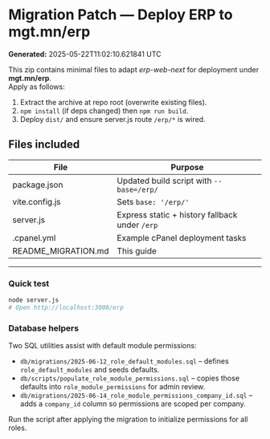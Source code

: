 # Migration Patch — Deploy ERP to **mgt.mn/erp**

**Generated:** 2025-05-22T11:02:10.621841 UTC

This zip contains minimal files to adapt *erp-web-next* for deployment under
**mgt.mn/erp**.  
Apply as follows:

1.  Extract the archive at repo root (overwrite existing files).
2.  `npm install` (if deps changed) then `npm run build`.
3.  Deploy `dist/` and ensure server.js route `/erp/*` is wired.

## Files included

| File | Purpose |
|------|---------|
| package.json | Updated build script with `--base=/erp/` |
| vite.config.js | Sets `base: '/erp/'` |
| server.js | Express static + history fallback under `/erp` |
| .cpanel.yml | Example cPanel deployment tasks |
| README_MIGRATION.md | This guide |

---
### Quick test

```bash
node server.js
# Open http://localhost:3000/erp
```

### Database helpers

Two SQL utilities assist with default module permissions:

* `db/migrations/2025-06-12_role_default_modules.sql` – defines `role_default_modules` and seeds defaults.
* `db/scripts/populate_role_module_permissions.sql` – copies those defaults into `role_module_permissions` for admin review.
* `db/migrations/2025-06-14_role_module_permissions_company_id.sql` – adds a `company_id` column so permissions are scoped per company.

Run the script after applying the migration to initialize permissions for all roles.
